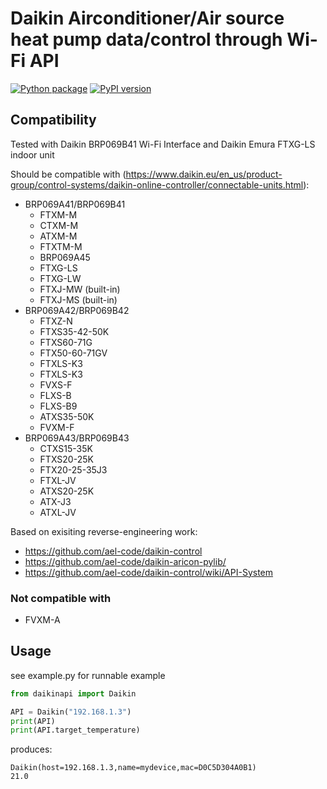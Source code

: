 # Daikin Airconditioner/Air source heat pump data/control through Wi-Fi API

[![Python package](https://github.com/arska/python-daikinapi/actions/workflows/main.yml/badge.svg)](https://github.com/arska/python-daikinapi/actions/workflows/main.yml)
[![PyPI version](https://badge.fury.io/py/daikinapi.svg)](https://badge.fury.io/py/daikinapi)

## Compatibility

Tested with Daikin BRP069B41 Wi-Fi Interface and Daikin Emura FTXG-LS indoor unit

Should be compatible with (https://www.daikin.eu/en_us/product-group/control-systems/daikin-online-controller/connectable-units.html):
* BRP069A41/BRP069B41
  * FTXM-M
  * CTXM-M
  * ATXM-M
  * FTXTM-M
  * BRP069A45
  * FTXG-LS
  * FTXG-LW
  * FTXJ-MW (built-in)
  * FTXJ-MS (built-in)
* BRP069A42/BRP069B42
  * FTXZ-N
  * FTXS35-42-50K
  * FTXS60-71G
  * FTX50-60-71GV
  * FTXLS-K3
  * FTXLS-K3
  * FVXS-F
  * FLXS-B
  * FLXS-B9
  * ATXS35-50K
  * FVXM-F
* BRP069A43/BRP069B43
  * CTXS15-35K
  * FTXS20-25K
  * FTX20-25-35J3
  * FTXL-JV
  * ATXS20-25K
  * ATX-J3
  * ATXL-JV

Based on exisiting reverse-engineering work:
* https://github.com/ael-code/daikin-control
* https://github.com/ael-code/daikin-aricon-pylib/
* https://github.com/ael-code/daikin-control/wiki/API-System

### Not compatible with

* FVXM-A

## Usage

see example.py for runnable example

```python
from daikinapi import Daikin

API = Daikin("192.168.1.3")
print(API)
print(API.target_temperature)
```

produces:
```
Daikin(host=192.168.1.3,name=mydevice,mac=D0C5D304A0B1)
21.0
```

